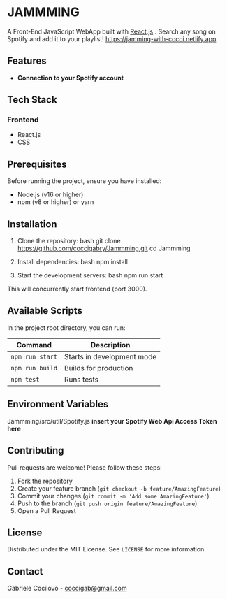 # JAMMMING

A Front-End JavaScript WebApp built with [React.js](https://reactjs.org/) .
Search any song on Spotify and add it to your playlist!
https://jamming-with-cocci.netlify.app

## Features

- **Connection to your Spotify account** 

## Tech Stack

### Frontend
- React.js 
- CSS

## Prerequisites

Before running the project, ensure you have installed:
- Node.js (v16 or higher)
- npm (v8 or higher) or yarn

## Installation

1. Clone the repository:
bash        git clone https://github.com/coccigabry/Jammming.git   cd Jammming  

2. Install dependencies:
bash        npm install   

3. Start the development servers:
bash        npm run start   

This will concurrently start frontend (port 3000).

## Available Scripts

In the project root directory, you can run:

| Command | Description |
|---------|-------------|
| `npm run start` | Starts in development mode |
| `npm run build` | Builds for production |
| `npm test` | Runs tests |

## Environment Variables

Jammming/src/util/Spotify.js        **insert your Spotify Web Api Access Token here**

## Contributing

Pull requests are welcome! Please follow these steps:
1. Fork the repository
2. Create your feature branch (`git checkout -b feature/AmazingFeature`)
3. Commit your changes (`git commit -m 'Add some AmazingFeature'`)
4. Push to the branch (`git push origin feature/AmazingFeature`)
5. Open a Pull Request

## License

Distributed under the MIT License. See `LICENSE` for more information.

## Contact

Gabriele Cocilovo - coccigab@gmail.com  
